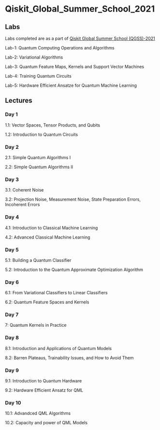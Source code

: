 # Qiskit_Global_Summer_School_2021



## Labs
Labs completed are as a part of [Qiskit Global Summer School (QGSS)-2021](https://challenges.quantum-computing.ibm.com/qgss21)

Lab-1: Quantum Computing Operations and Algorithms

Lab-2: Variational Algorithms

Lab-3: Quantum Feature Maps, Kernels and Support Vector Machines

Lab-4: Training Quantum Circuits

Lab-5: Hardware Efficient Ansatze for Quantum Machine Learning

## Lectures

### Day 1
1.1: Vector Spaces, Tensor Products, and Qubits

1.2: Introduction to Quantum Circuits

### Day 2
2.1: Simple Quantum Algorithms I

2.2: Simple Quantum Algorithms II
### Day 3
3.1: Coherent Noise

3.2: Projection Noise, Measurement Noise, State Preparation Errors, Incoherent Errors
### Day 4
4.1: Introduction to Classical Machine Learning

4.2: Advanced Classical Machine Learning

### Day 5
5.1: Building a Quantum Classifier

5.2: Introduction to the Quantum Approximate Optimization Algorithm

### Day 6
6.1: From Variational Classifiers to Linear Classifiers

6.2: Quantum Feature Spaces and Kernels

### Day 7
7: Quantum Kernels in Practice

### Day 8
8.1: Introduction and Applications of Quantum Models

8.2: Barren Plateaus, Trainability Issues, and How to Avoid Them

### Day 9
9.1: Introduction to Quantum Hardware

9.2: Hardware Efficient Ansatz for QML

### Day 10
10.1: Advandced QML Algorithms

10.2: Capacity and power of QML Models
